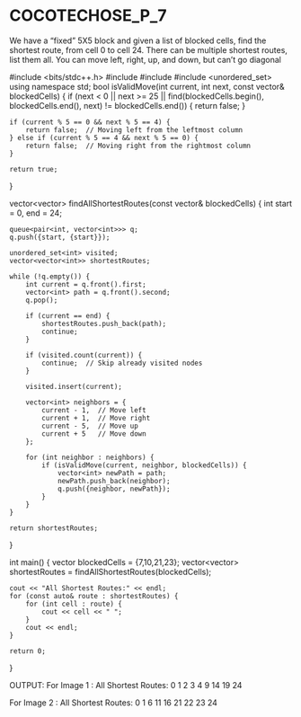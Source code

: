 # COCOTECHOSE_P_7
We have a “fixed” 5X5 block and given a list of blocked cells, find the shortest route, from cell 0 to cell 24. There can be multiple shortest routes, list them all. You can move left, right, up, and down, but can’t go diagonal


#include <bits/stdc++.h>
#include <vector>
#include <queue>
#include <unordered_set>
using namespace std;
bool isValidMove(int current, int next, const vector<int>& blockedCells) {
    if (next < 0 || next >= 25 || find(blockedCells.begin(), blockedCells.end(), next) != blockedCells.end()) {
        return false;
    }

    if (current % 5 == 0 && next % 5 == 4) {
        return false;  // Moving left from the leftmost column
    } else if (current % 5 == 4 && next % 5 == 0) {
        return false;  // Moving right from the rightmost column
    }

    return true;
}

vector<vector<int>> findAllShortestRoutes(const vector<int>& blockedCells) {
    int start = 0, end = 24;

    queue<pair<int, vector<int>>> q;
    q.push({start, {start}});

    unordered_set<int> visited;
    vector<vector<int>> shortestRoutes;

    while (!q.empty()) {
        int current = q.front().first;
        vector<int> path = q.front().second;
        q.pop();

        if (current == end) {
            shortestRoutes.push_back(path);
            continue;
        }

        if (visited.count(current)) {
            continue;  // Skip already visited nodes
        }

        visited.insert(current);

        vector<int> neighbors = {
            current - 1,  // Move left
            current + 1,  // Move right
            current - 5,  // Move up
            current + 5   // Move down
        };

        for (int neighbor : neighbors) {
            if (isValidMove(current, neighbor, blockedCells)) {
                vector<int> newPath = path;
                newPath.push_back(neighbor);
                q.push({neighbor, newPath});
            }
        }
    }

    return shortestRoutes;
}

int main() {
    vector<int> blockedCells = {7,10,21,23};
    vector<vector<int>> shortestRoutes = findAllShortestRoutes(blockedCells);

    cout << "All Shortest Routes:" << endl;
    for (const auto& route : shortestRoutes) {
        for (int cell : route) {
            cout << cell << " ";
        }
        cout << endl;
    }

    return 0;
}


OUTPUT:
For Image 1 :
All Shortest Routes:
0 1 2 3 4 9 14 19 24

For Image 2 :
All Shortest Routes:
0 1 6 11 16 21 22 23 24






